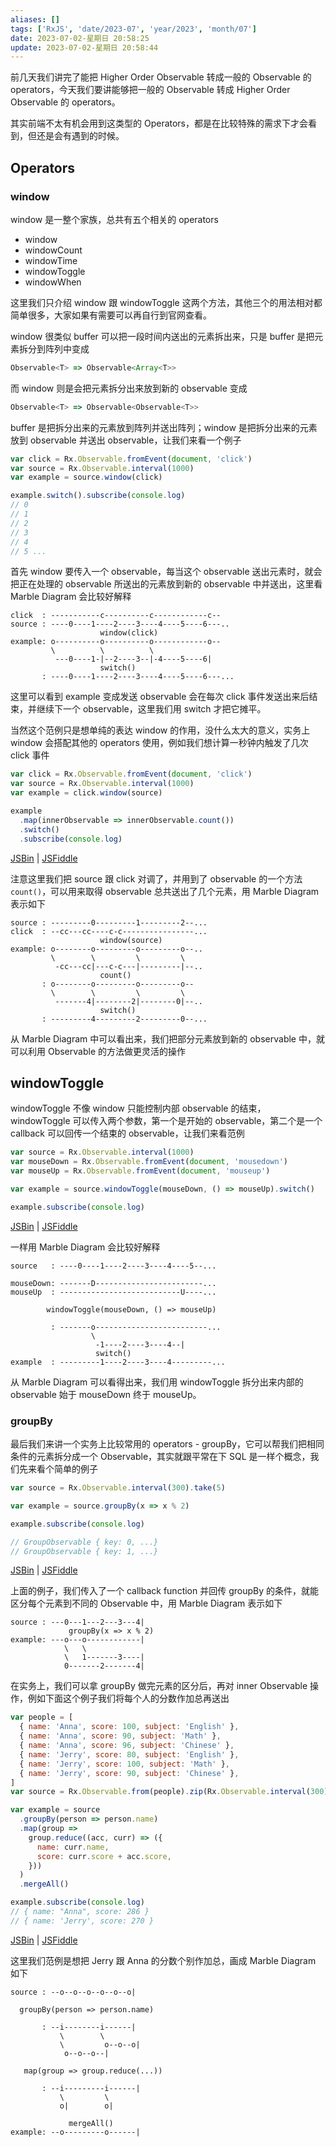 ```yaml
---
aliases: []
tags: ['RxJS', 'date/2023-07', 'year/2023', 'month/07']
date: 2023-07-02-星期日 20:58:25
update: 2023-07-02-星期日 20:58:44
---
```


前几天我们讲完了能把 Higher Order Observable 转成一般的 Observable 的 operators，今天我们要讲能够把一般的 Observable 转成 Higher Order Observable 的 operators。

其实前端不太有机会用到这类型的 Operators，都是在比较特殊的需求下才会看到，但还是会有遇到的时候。

## Operators

### window

window 是一整个家族，总共有五个相关的 operators

- window
- windowCount
- windowTime
- windowToggle
- windowWhen

这里我们只介绍 window 跟 windowToggle 这两个方法，其他三个的用法相对都简单很多，大家如果有需要可以再自行到官网查看。

window 很类似 buffer 可以把一段时间内送出的元素拆出来，只是 buffer 是把元素拆分到阵列中变成

```ts
Observable<T> => Observable<Array<T>>
```

而 window 则是会把元素拆分出来放到新的 observable 变成

```ts
Observable<T> => Observable<Observable<T>>
```

buffer 是把拆分出来的元素放到阵列并送出阵列；window 是把拆分出来的元素放到 observable 并送出 observable，让我们来看一个例子

```js
var click = Rx.Observable.fromEvent(document, 'click')
var source = Rx.Observable.interval(1000)
var example = source.window(click)

example.switch().subscribe(console.log)
// 0
// 1
// 2
// 3
// 4
// 5 ...
```

首先 window 要传入一个 observable，每当这个 observable 送出元素时，就会把正在处理的 observable 所送出的元素放到新的 observable 中并送出，这里看 Marble Diagram 会比较好解释

```
click  : -----------c----------c------------c--
source : ----0----1----2----3----4----5----6---..
                    window(click)
example: o----------o----------o------------o--
         \          \          \
          ---0----1-|--2----3--|-4----5----6|
                    switch()
       : ----0----1----2----3----4----5----6---...
```

这里可以看到 example 变成发送 observable 会在每次 click 事件发送出来后结束，并继续下一个 observable，这里我们用 switch 才把它摊平。

当然这个范例只是想单纯的表达 window 的作用，没什么太大的意义，实务上 window 会搭配其他的 operators 使用，例如我们想计算一秒钟内触发了几次 click 事件

```js
var click = Rx.Observable.fromEvent(document, 'click')
var source = Rx.Observable.interval(1000)
var example = click.window(source)

example
  .map(innerObservable => innerObservable.count())
  .switch()
  .subscribe(console.log)
```

[JSBin](https://jsbin.com/fudocigewi/4/edit?html,js,output) | [JSFiddle](https://jsfiddle.net/sy1fybre/3/)

注意这里我们把 source 跟 click 对调了，并用到了 observable 的一个方法 `count()`，可以用来取得 observable 总共送出了几个元素，用 Marble Diagram 表示如下

```
source : ---------0---------1---------2--...
click  : --cc---cc----c-c----------------...
                    window(source)
example: o--------o---------o---------o--..
         \        \         \         \
          -cc---cc|---c-c---|---------|--..
                    count()
       : o--------o---------o---------o--
         \        \         \         \
          -------4|--------2|--------0|--..
                    switch()
       : ---------4---------2---------0--...
```

从 Marble Diagram 中可以看出来，我们把部分元素放到新的 observable 中，就可以利用 Observable 的方法做更灵活的操作

## windowToggle

windowToggle 不像 window 只能控制内部 observable 的结束，windowToggle 可以传入两个参数，第一个是开始的 observable，第二个是一个 callback 可以回传一个结束的 observable，让我们来看范例

```js
var source = Rx.Observable.interval(1000)
var mouseDown = Rx.Observable.fromEvent(document, 'mousedown')
var mouseUp = Rx.Observable.fromEvent(document, 'mouseup')

var example = source.windowToggle(mouseDown, () => mouseUp).switch()

example.subscribe(console.log)
```

[JSBin](https://jsbin.com/fudocigewi/3/edit?html,js,output) | [JSFiddle](https://jsfiddle.net/sy1fybre/2/)

一样用 Marble Diagram 会比较好解释

```
source   : ----0----1----2----3----4----5--...

mouseDown: -------D------------------------...
mouseUp  : ---------------------------U----...

        windowToggle(mouseDown, () => mouseUp)

         : -------o-------------------------...
                  \
                   -1----2----3----4--|
                   switch()
example  : ---------1----2----3----4---------...
```

从 Marble Diagram 可以看得出来，我们用 windowToggle 拆分出来内部的 observable 始于 mouseDown 终于 mouseUp。

### groupBy

最后我们来讲一个实务上比较常用的 operators - groupBy，它可以帮我们把相同条件的元素拆分成一个 Observable，其实就跟平常在下 SQL 是一样个概念，我们先来看个简单的例子

```js
var source = Rx.Observable.interval(300).take(5)

var example = source.groupBy(x => x % 2)

example.subscribe(console.log)

// GroupObservable { key: 0, ...}
// GroupObservable { key: 1, ...}
```

[JSBin](https://jsbin.com/fudocigewi/1/edit?html,js,console) | [JSFiddle](https://jsfiddle.net/sy1fybre/1/)

上面的例子，我们传入了一个 callback function 并回传 groupBy 的条件，就能区分每个元素到不同的 Observable 中，用 Marble Diagram 表示如下

```
source : ---0---1---2---3---4|
             groupBy(x => x % 2)
example: ---o---o------------|
            \   \
            \   1-------3----|
            0-------2-------4|
```

在实务上，我们可以拿 groupBy 做完元素的区分后，再对 inner Observable 操作，例如下面这个例子我们将每个人的分数作加总再送出

```js
var people = [
  { name: 'Anna', score: 100, subject: 'English' },
  { name: 'Anna', score: 90, subject: 'Math' },
  { name: 'Anna', score: 96, subject: 'Chinese' },
  { name: 'Jerry', score: 80, subject: 'English' },
  { name: 'Jerry', score: 100, subject: 'Math' },
  { name: 'Jerry', score: 90, subject: 'Chinese' },
]
var source = Rx.Observable.from(people).zip(Rx.Observable.interval(300), (x, y) => x)

var example = source
  .groupBy(person => person.name)
  .map(group =>
    group.reduce((acc, curr) => ({
      name: curr.name,
      score: curr.score + acc.score,
    }))
  )
  .mergeAll()

example.subscribe(console.log)
// { name: "Anna", score: 286 }
// { name: 'Jerry', score: 270 }
```

[JSBin](https://jsbin.com/fudocigewi/2/edit?html,js,console) | [JSFiddle](https://jsfiddle.net/sy1fybre/)

这里我们范例是想把 Jerry 跟 Anna 的分数个别作加总，画成 Marble Diagram 如下

```
source : --o--o--o--o--o--o|

  groupBy(person => person.name)

       : --i--------i------|
           \        \
           \         o--o--o|
            o--o--o--|

   map(group => group.reduce(...))

       : --i---------i------|
           \         \
           o|        o|

             mergeAll()
example: --o---------o------|
```
